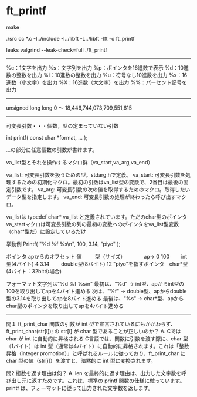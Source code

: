 # ft_printf
make

./src
cc *.c -I../include -I../libft -L../libft -lft -o ft_printf

leaks
valgrind --leak-check=full ./ft_printf

-------------------------------------------------------------------------

%c：1文字を出力
%s：文字列を出力
%p：ポインタを16進数で表示
%d：10進数の整数を出力
%i：10進数の整数を出力
%u：符号なし10進数を出力
%x：16進数（小文字）を出力
%X：16進数（大文字）を出力
%%：パーセント記号を出力

-------------------------------------------------------------------------

unsigned long long	0 ～ 18,446,744,073,709,551,615

-------------------------------------------------------------------------

可変長引数・・・個数，型の定まっていない引数

int printf( const char *format, ... );

...の部分に任意個数の引数が書けます。


va_list型とそれを操作するマクロ群（va_start,va_arg,va_end）

va_list: 可変長引数を扱うための型。stdarg.hで定義。
va_start: 可変長引数を処理するための初期化マクロ。最初の引数はva_list型の変数で、2番目は最後の固定引数です。
va_arg: 可変長引数の次の値を取得するためのマクロ。取得したいデータ型を指定します。
va_end: 可変長引数の処理が終わったら呼び出すマクロ。

va_listは
typedef char* va_list
と定義されています。ただのchar型のポインタ
va_startマクロは可変長引数の列の最初の変数へのポインタをva_list型変数（char*型だ）に設定しているだけ

挙動例
Printf( "%d %f %s\n", 100, 3.14, "piyo" );

ポインタ  apからのオフセット  値	　            　型（サイズ） 　　　
ap->      0	                100	              　　int型(4バイト)
          4	                3.14	          　　double型(8バイト)
          12	            "piyo"を指すポインタ　char*型(4バイト：32bitの場合)

フォーマット文字列は"%d %f %s\n"
最初は、"%d" → int型、apからint型の100を取り出してapを4バイト進める
次は、"%f" → double型、apからdouble型の3.14を取り出してapを8バイト進める
最後は、"%s" → char*型、apからchar型のポインタを取り出してapを4バイト進める

-------------------------------------------------------------------------

問１
ft_print_char 関数の引数が int 型で宣言されているにもかかわらず、ft_print_char(str[i]); の str[i] が char 型であることが正しいのか？
A.
Cでは char が int に自動的に昇格される
C言語では、関数に引数を渡す際に、char 型（1バイト）は int 型（通常は4バイト）に自動的に昇格されます。これは「整数昇格（integer promotion）」と呼ばれるルールに従っており、ft_print_char に char 型の値（str[i]）を渡すと、暗黙的に int 型に変換されます。

問2
桁数を返す理由は何？
A.
len を最終的に返す理由は、出力した文字数を呼び出し元に返すためです。これは、標準の printf 関数の仕様に倣っています。printf は、フォーマットに従って出力された文字数を返します。
